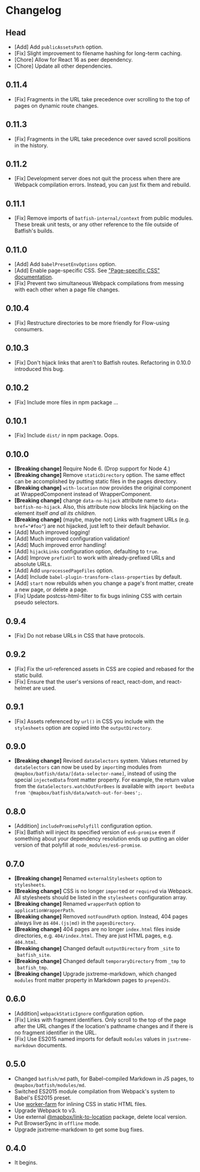 # Changelog

## Head

- [Add] Add `publicAssetsPath` option.
- [Fix] Slight improvement to filename hashing for long-term caching.
- [Chore] Allow for React 16 as peer dependency.
- [Chore] Update all other dependencies.

## 0.11.4

- [Fix] Fragments in the URL take precedence over scrolling to the top of pages on dynamic route changes.

## 0.11.3

- [Fix] Fragments in the URL take precedence over saved scroll positions in the history.

## 0.11.2

- [Fix] Development server does not quit the process when there are Webpack compilation errors.
  Instead, you can just fix them and rebuild.

## 0.11.1

- [Fix] Remove imports of `batfish-internal/context` from public modules.
  These break unit tests, or any other reference to the file outside of Batfish's builds.

## 0.11.0

- [Add] Add `babelPresetEnvOptions` option.
- [Add] Enable page-specific CSS.
  See ["Page-specific CSS" documentation](docs/advanced-usage.md#page-specific-css).
- [Fix] Prevent two simultaneous Webpack compilations from messing with each other when a page file changes.

## 0.10.4

- [Fix] Restructure directories to be more friendly for Flow-using consumers.

## 0.10.3

- [Fix] Don't hijack links that aren't to Batfish routes.
  Refactoring in 0.10.0 introduced this bug.

## 0.10.2

- [Fix] Include more files in npm package ...

## 0.10.1

- [Fix] Include `dist/` in npm package. Oops.

## 0.10.0

- **[Breaking change]** Require Node 6. (Drop support for Node 4.)
- **[Breaking change]** Remove `staticDirectory` option.
  The same effect can be accomplished by putting static files in the pages directory.
- **[Breaking change]** `with-location` now provides the original component at WrappedComponent instead of WrapperComponent.
- **[Breaking change]** change `data-no-hijack` attribute name to `data-batfish-no-hijack`.
  Also, this attribute now blocks link hijacking on the element itself *and all its children*.
- **[Breaking change]** (maybe, maybe not) Links with fragment URLs (e.g. `href="#foo"`) are not hijacked, just left to their default behavior.  
- [Add] Much improved logging!  
- [Add] Much improved configuration validation!  
- [Add] Much improved error handling!  
- [Add] `hijackLinks` configuration option, defaulting to `true`.
- [Add] Improve `prefixUrl` to work with already-prefixed URLs and absolute URLs.
- [Add] Add `unprocessedPageFiles` option.
- [Add] Include `babel-plugin-transform-class-properties` by default.
- [Add] `start` now rebuilds when you change a page's front matter, create a new page, or delete a page.
- [Fix] Update postcss-html-filter to fix bugs inlining CSS with certain pseudo selectors.

## 0.9.4

- [Fix] Do not rebase URLs in CSS that have protocols.

## 0.9.2

- [Fix] Fix the url-referenced assets in CSS are copied and rebased for the static build.
- [Fix] Ensure that the user's versions of react, react-dom, and react-helmet are used.

## 0.9.1

- [Fix] Assets referenced by `url()` in CSS you include with the `stylesheets` option are copied into the `outputDirectory`.

## 0.9.0

- **[Breaking change]** Revised `dataSelectors` system.
  Values returned by `dataSelectors` can now be used by `import`ing modules from `@mapbox/batfish/data/[data-selector-name]`, instead of using the special `injectedData` front matter property.
  For example, the return value from the `dataSelectors.watchOutForBees` is available with `import beeData from '@mapbox/batfish/data/watch-out-for-bees';`.

## 0.8.0

- [Addition] `includePromisePolyfill` configuration option.
- [Fix] Batfish will inject its specified version of `es6-promise` even if something about your dependency resolution ends up putting an older version of that polyfill at `node_modules/es6-promise`.

## 0.7.0

- **[Breaking change]** Renamed `externalStylesheets` option to `stylesheets`.
- **[Breaking change]** CSS is no longer `import`ed or `require`d via Webpack.
  All stylesheets should be listed in the `stylesheets` configuration array.
- **[Breaking change]** Renamed `wrapperPath` option to `applicationWrapperPath`.
- **[Breaking change]** Removed `notFoundPath` option.
  Instead, 404 pages always live as `404.(js|md)` in the `pagesDirectory`.
- **[Breaking change]** 404 pages are no longer `index.html` files inside directories, e.g. `404/index.html`.
  They are just HTML pages, e.g. `404.html`.
- **[Breaking change]** Changed default `outputDirectory` from `_site` to `_batfish_site`.
- **[Breaking change]** Changed default `temporaryDirectory` from `_tmp` to `_batfish_tmp`.
- **[Breaking change]** Upgrade jsxtreme-markdown, which changed `modules` front matter property in Markdown pages to `prependJs`.

## 0.6.0

- [Addition] `webpackStaticIgnore` configuration option.
- [Fix] Links with fragment identifiers.
  Only scroll to the top of the page after the URL changes if the location's pathname changes and if there is no fragment identifier in the URL.
- [Fix] Use ES2015 named imports for default `modules` values in `jsxtreme-markdown` documents.

## 0.5.0

- Changed `batfish/md` path, for Babel-compiled Markdown in JS pages, to `@mapbox/batfish/modules/md`.
- Switched ES2015 module compilation from Webpack's system to Babel's ES2015 preset.
- Use [worker-farm](https://github.com/rvagg/node-worker-farm) for inlining CSS in static HTML files.
- Upgrade Webpack to v3.
- Use external [@mapbox/link-to-location](https://github.com/mapbox/link-to-location) package, delete local version.
- Put BrowserSync in `offline` mode.
- Upgrade jsxtreme-markdown to get some bug fixes.

## 0.4.0

- It begins.
